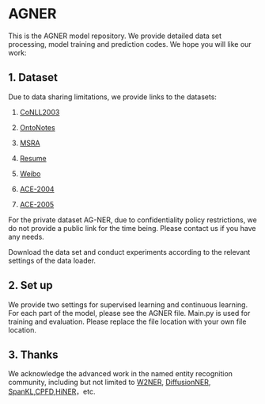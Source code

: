 # AGNER

This is the AGNER model repository. We provide detailed data set processing, model training and prediction codes. We hope you will like our work:


## 1. Dataset

Due to data sharing limitations, we provide links to the datasets:

1. [CoNLL2003](https://www.clips.uantwerpen.be/conll2003/ner/)

2. [OntoNotes](https://catalog.ldc.upenn.edu/LDC2011T03)

3. [MSRA](https://github.com/InsaneLife/ChineseNLPCorpus/tree/master/NER/MSRA)

4. [Resume](https://github.com/GuocaiL/nlp_corpus/tree/main/open_ner_data/ResumeNER)

5. [Weibo](https://github.com/hltcoe/golden-horse)
   
6. [ACE-2004](https://catalog.ldc.upenn.edu/LDC2005T09)
   
7. [ACE-2005](https://catalog.ldc.upenn.edu/LDC2006T06)

For the private dataset AG-NER, due to confidentiality policy restrictions, we do not provide a public link for the time being. Please contact us if you have any needs.

Download the data set and conduct experiments according to the relevant settings of the data loader.

## 2. Set up

We provide two settings for supervised learning and continuous learning. For each part of the model, please see the AGNER file. Main.py is used for training and evaluation. Please replace the file location with your own file location.

## 3. Thanks

We acknowledge the advanced work in the named entity recognition community, including but not limited to [W2NER](https://github.com/ljynlp/W2NER), [DiffusionNER](https://github.com/tricktreat/DiffusionNER), [SpanKL](https://github.com/Qznan/SpanKL),[CPFD](https://github.com/BladeDancer957/CPFD),[HiNER](https://github.com/HSXkeeny/HiNER)，etc.
